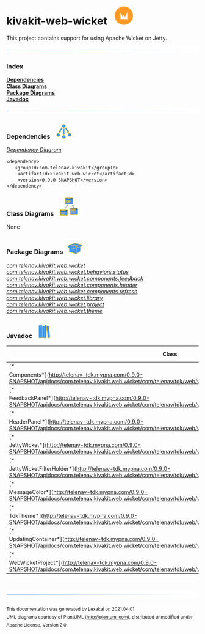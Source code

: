 # kivakit-web-wicket &nbsp;&nbsp;![](../../documentation/images/wicket-48.png)

This project contains support for using Apache Wicket on Jetty.

![](documentation/images/horizontal-line.png)

### Index

[**Dependencies**](#dependencies)  
[**Class Diagrams**](#class-diagrams)  
[**Package Diagrams**](#package-diagrams)  
[**Javadoc**](#javadoc)

![](documentation/images/horizontal-line.png)

[//]: # (start-user-text)


[//]: # (end-user-text)

### Dependencies <a name="dependencies"></a> &nbsp;&nbsp;  ![](documentation/images/dependencies-40.png)

[*Dependency Diagram*](documentation/diagrams/dependencies.svg)

    <dependency>
       <groupId>com.telenav.kivakit</groupId>
        <artifactId>kivakit-web-wicket</artifactId>
        <version>0.9.0-SNAPSHOT</version>
    </dependency>

### Class Diagrams <a name="class-diagrams"></a> &nbsp; &nbsp;![](documentation/images/diagram-48.png)

None

### Package Diagrams <a name="package-diagrams"></a> &nbsp;&nbsp;![](documentation/images/box-40.png)

[*com.telenav.kivakit.web.wicket*](documentation/diagrams/com.telenav.kivakit.web.wicket.svg)  
[*com.telenav.kivakit.web.wicket.behaviors.status*](documentation/diagrams/com.telenav.kivakit.web.wicket.behaviors.status.svg)  
[*com.telenav.kivakit.web.wicket.components.feedback*](documentation/diagrams/com.telenav.kivakit.web.wicket.components.feedback.svg)  
[*com.telenav.kivakit.web.wicket.components.header*](documentation/diagrams/com.telenav.kivakit.web.wicket.components.header.svg)  
[*com.telenav.kivakit.web.wicket.components.refresh*](documentation/diagrams/com.telenav.kivakit.web.wicket.components.refresh.svg)  
[*com.telenav.kivakit.web.wicket.library*](documentation/diagrams/com.telenav.kivakit.web.wicket.library.svg)  
[*com.telenav.kivakit.web.wicket.project*](documentation/diagrams/com.telenav.kivakit.web.wicket.project.svg)  
[*com.telenav.kivakit.web.wicket.theme*](documentation/diagrams/com.telenav.kivakit.web.wicket.theme.svg)

### Javadoc <a name="javadoc"></a> &nbsp;&nbsp;![](documentation/images/books-40.png)

| Class | Documentation Sections |
|---|---|
| [*
Components*](http://telenav-tdk.mypna.com/0.9.0-SNAPSHOT/apidocs/com.telenav.kivakit.web.wicket/com/telenav/tdk/web/wicket/library/Components.html) |  |  
| [*
FeedbackPanel*](http://telenav-tdk.mypna.com/0.9.0-SNAPSHOT/apidocs/com.telenav.kivakit.web.wicket/com/telenav/tdk/web/wicket/components/feedback/FeedbackPanel.html) |  |  
| [*
HeaderPanel*](http://telenav-tdk.mypna.com/0.9.0-SNAPSHOT/apidocs/com.telenav.kivakit.web.wicket/com/telenav/tdk/web/wicket/components/header/HeaderPanel.html) |  |  
| [*
JettyWicket*](http://telenav-tdk.mypna.com/0.9.0-SNAPSHOT/apidocs/com.telenav.kivakit.web.wicket/com/telenav/tdk/web/wicket/JettyWicket.html) |  |  
| [*
JettyWicketFilterHolder*](http://telenav-tdk.mypna.com/0.9.0-SNAPSHOT/apidocs/com.telenav.kivakit.web.wicket/com/telenav/tdk/web/wicket/JettyWicketFilterHolder.html) |  |  
| [*
MessageColor*](http://telenav-tdk.mypna.com/0.9.0-SNAPSHOT/apidocs/com.telenav.kivakit.web.wicket/com/telenav/tdk/web/wicket/behaviors/status/MessageColor.html) |  |  
| [*
TdkTheme*](http://telenav-tdk.mypna.com/0.9.0-SNAPSHOT/apidocs/com.telenav.kivakit.web.wicket/com/telenav/tdk/web/wicket/theme/TdkTheme.html) |  |  
| [*
UpdatingContainer*](http://telenav-tdk.mypna.com/0.9.0-SNAPSHOT/apidocs/com.telenav.kivakit.web.wicket/com/telenav/tdk/web/wicket/components/refresh/UpdatingContainer.html) |  |  
| [*
WebWicketProject*](http://telenav-tdk.mypna.com/0.9.0-SNAPSHOT/apidocs/com.telenav.kivakit.web.wicket/com/telenav/tdk/web/wicket/project/WebWicketProject.html) |  |  

[//]: # (start-user-text)


[//]: # (end-user-text)

<br/>

![](documentation/images/horizontal-line.png)

<sub>This documentation was generated by Lexakai on 2021.04.01</sub>    
<sub>UML diagrams courtesy of PlantUML (http://plantuml.com), distributed unmodified under Apache License, Version 2.0.</sub>


